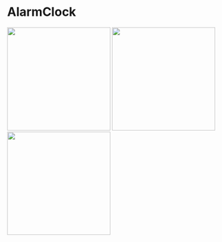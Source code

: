 # AlarmClock

<img src="https://user-images.githubusercontent.com/58630186/155916528-fd2dc414-51f1-4414-9c32-40738c234474.jpg" width="240"/> <img src="https://user-images.githubusercontent.com/58630186/155916528-fd2dc414-51f1-4414-9c32-40738c234474.jpg" width="240"/> <img src="https://user-images.githubusercontent.com/58630186/155916528-fd2dc414-51f1-4414-9c32-40738c234474.jpg" width="240"/>
